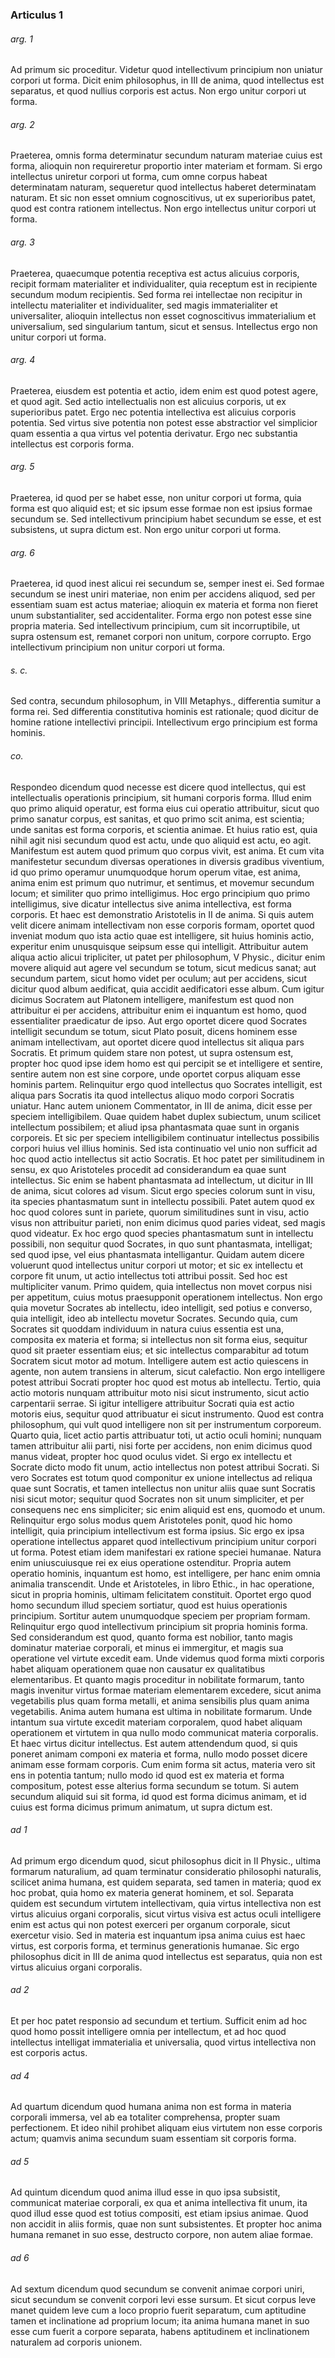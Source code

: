 ### Articulus 1

###### arg. 1
Ad primum sic proceditur. Videtur quod intellectivum principium non uniatur corpori ut forma. Dicit enim philosophus, in III de anima, quod intellectus est separatus, et quod nullius corporis est actus. Non ergo unitur corpori ut forma.

###### arg. 2
Praeterea, omnis forma determinatur secundum naturam materiae cuius est forma, alioquin non requireretur proportio inter materiam et formam. Si ergo intellectus uniretur corpori ut forma, cum omne corpus habeat determinatam naturam, sequeretur quod intellectus haberet determinatam naturam. Et sic non esset omnium cognoscitivus, ut ex superioribus patet, quod est contra rationem intellectus. Non ergo intellectus unitur corpori ut forma.

###### arg. 3
Praeterea, quaecumque potentia receptiva est actus alicuius corporis, recipit formam materialiter et individualiter, quia receptum est in recipiente secundum modum recipientis. Sed forma rei intellectae non recipitur in intellectu materialiter et individualiter, sed magis immaterialiter et universaliter, alioquin intellectus non esset cognoscitivus immaterialium et universalium, sed singularium tantum, sicut et sensus. Intellectus ergo non unitur corpori ut forma.

###### arg. 4
Praeterea, eiusdem est potentia et actio, idem enim est quod potest agere, et quod agit. Sed actio intellectualis non est alicuius corporis, ut ex superioribus patet. Ergo nec potentia intellectiva est alicuius corporis potentia. Sed virtus sive potentia non potest esse abstractior vel simplicior quam essentia a qua virtus vel potentia derivatur. Ergo nec substantia intellectus est corporis forma.

###### arg. 5
Praeterea, id quod per se habet esse, non unitur corpori ut forma, quia forma est quo aliquid est; et sic ipsum esse formae non est ipsius formae secundum se. Sed intellectivum principium habet secundum se esse, et est subsistens, ut supra dictum est. Non ergo unitur corpori ut forma.

###### arg. 6
Praeterea, id quod inest alicui rei secundum se, semper inest ei. Sed formae secundum se inest uniri materiae, non enim per accidens aliquod, sed per essentiam suam est actus materiae; alioquin ex materia et forma non fieret unum substantialiter, sed accidentaliter. Forma ergo non potest esse sine propria materia. Sed intellectivum principium, cum sit incorruptibile, ut supra ostensum est, remanet corpori non unitum, corpore corrupto. Ergo intellectivum principium non unitur corpori ut forma.

###### s. c.
Sed contra, secundum philosophum, in VIII Metaphys., differentia sumitur a forma rei. Sed differentia constitutiva hominis est rationale; quod dicitur de homine ratione intellectivi principii. Intellectivum ergo principium est forma hominis.

###### co.
Respondeo dicendum quod necesse est dicere quod intellectus, qui est intellectualis operationis principium, sit humani corporis forma. Illud enim quo primo aliquid operatur, est forma eius cui operatio attribuitur, sicut quo primo sanatur corpus, est sanitas, et quo primo scit anima, est scientia; unde sanitas est forma corporis, et scientia animae. Et huius ratio est, quia nihil agit nisi secundum quod est actu, unde quo aliquid est actu, eo agit. Manifestum est autem quod primum quo corpus vivit, est anima. Et cum vita manifestetur secundum diversas operationes in diversis gradibus viventium, id quo primo operamur unumquodque horum operum vitae, est anima, anima enim est primum quo nutrimur, et sentimus, et movemur secundum locum; et similiter quo primo intelligimus. Hoc ergo principium quo primo intelligimus, sive dicatur intellectus sive anima intellectiva, est forma corporis. Et haec est demonstratio Aristotelis in II de anima. Si quis autem velit dicere animam intellectivam non esse corporis formam, oportet quod inveniat modum quo ista actio quae est intelligere, sit huius hominis actio, experitur enim unusquisque seipsum esse qui intelligit. Attribuitur autem aliqua actio alicui tripliciter, ut patet per philosophum, V Physic., dicitur enim movere aliquid aut agere vel secundum se totum, sicut medicus sanat; aut secundum partem, sicut homo videt per oculum; aut per accidens, sicut dicitur quod album aedificat, quia accidit aedificatori esse album. Cum igitur dicimus Socratem aut Platonem intelligere, manifestum est quod non attribuitur ei per accidens, attribuitur enim ei inquantum est homo, quod essentialiter praedicatur de ipso. Aut ergo oportet dicere quod Socrates intelligit secundum se totum, sicut Plato posuit, dicens hominem esse animam intellectivam, aut oportet dicere quod intellectus sit aliqua pars Socratis. Et primum quidem stare non potest, ut supra ostensum est, propter hoc quod ipse idem homo est qui percipit se et intelligere et sentire, sentire autem non est sine corpore, unde oportet corpus aliquam esse hominis partem. Relinquitur ergo quod intellectus quo Socrates intelligit, est aliqua pars Socratis ita quod intellectus aliquo modo corpori Socratis uniatur. Hanc autem unionem Commentator, in III de anima, dicit esse per speciem intelligibilem. Quae quidem habet duplex subiectum, unum scilicet intellectum possibilem; et aliud ipsa phantasmata quae sunt in organis corporeis. Et sic per speciem intelligibilem continuatur intellectus possibilis corpori huius vel illius hominis. Sed ista continuatio vel unio non sufficit ad hoc quod actio intellectus sit actio Socratis. Et hoc patet per similitudinem in sensu, ex quo Aristoteles procedit ad considerandum ea quae sunt intellectus. Sic enim se habent phantasmata ad intellectum, ut dicitur in III de anima, sicut colores ad visum. Sicut ergo species colorum sunt in visu, ita species phantasmatum sunt in intellectu possibili. Patet autem quod ex hoc quod colores sunt in pariete, quorum similitudines sunt in visu, actio visus non attribuitur parieti, non enim dicimus quod paries videat, sed magis quod videatur. Ex hoc ergo quod species phantasmatum sunt in intellectu possibili, non sequitur quod Socrates, in quo sunt phantasmata, intelligat; sed quod ipse, vel eius phantasmata intelligantur. Quidam autem dicere voluerunt quod intellectus unitur corpori ut motor; et sic ex intellectu et corpore fit unum, ut actio intellectus toti attribui possit. Sed hoc est multipliciter vanum. Primo quidem, quia intellectus non movet corpus nisi per appetitum, cuius motus praesupponit operationem intellectus. Non ergo quia movetur Socrates ab intellectu, ideo intelligit, sed potius e converso, quia intelligit, ideo ab intellectu movetur Socrates. Secundo quia, cum Socrates sit quoddam individuum in natura cuius essentia est una, composita ex materia et forma; si intellectus non sit forma eius, sequitur quod sit praeter essentiam eius; et sic intellectus comparabitur ad totum Socratem sicut motor ad motum. Intelligere autem est actio quiescens in agente, non autem transiens in alterum, sicut calefactio. Non ergo intelligere potest attribui Socrati propter hoc quod est motus ab intellectu. Tertio, quia actio motoris nunquam attribuitur moto nisi sicut instrumento, sicut actio carpentarii serrae. Si igitur intelligere attribuitur Socrati quia est actio motoris eius, sequitur quod attribuatur ei sicut instrumento. Quod est contra philosophum, qui vult quod intelligere non sit per instrumentum corporeum. Quarto quia, licet actio partis attribuatur toti, ut actio oculi homini; nunquam tamen attribuitur alii parti, nisi forte per accidens, non enim dicimus quod manus videat, propter hoc quod oculus videt. Si ergo ex intellectu et Socrate dicto modo fit unum, actio intellectus non potest attribui Socrati. Si vero Socrates est totum quod componitur ex unione intellectus ad reliqua quae sunt Socratis, et tamen intellectus non unitur aliis quae sunt Socratis nisi sicut motor; sequitur quod Socrates non sit unum simpliciter, et per consequens nec ens simpliciter; sic enim aliquid est ens, quomodo et unum. Relinquitur ergo solus modus quem Aristoteles ponit, quod hic homo intelligit, quia principium intellectivum est forma ipsius. Sic ergo ex ipsa operatione intellectus apparet quod intellectivum principium unitur corpori ut forma. Potest etiam idem manifestari ex ratione speciei humanae. Natura enim uniuscuiusque rei ex eius operatione ostenditur. Propria autem operatio hominis, inquantum est homo, est intelligere, per hanc enim omnia animalia transcendit. Unde et Aristoteles, in libro Ethic., in hac operatione, sicut in propria hominis, ultimam felicitatem constituit. Oportet ergo quod homo secundum illud speciem sortiatur, quod est huius operationis principium. Sortitur autem unumquodque speciem per propriam formam. Relinquitur ergo quod intellectivum principium sit propria hominis forma. Sed considerandum est quod, quanto forma est nobilior, tanto magis dominatur materiae corporali, et minus ei immergitur, et magis sua operatione vel virtute excedit eam. Unde videmus quod forma mixti corporis habet aliquam operationem quae non causatur ex qualitatibus elementaribus. Et quanto magis proceditur in nobilitate formarum, tanto magis invenitur virtus formae materiam elementarem excedere, sicut anima vegetabilis plus quam forma metalli, et anima sensibilis plus quam anima vegetabilis. Anima autem humana est ultima in nobilitate formarum. Unde intantum sua virtute excedit materiam corporalem, quod habet aliquam operationem et virtutem in qua nullo modo communicat materia corporalis. Et haec virtus dicitur intellectus. Est autem attendendum quod, si quis poneret animam componi ex materia et forma, nullo modo posset dicere animam esse formam corporis. Cum enim forma sit actus, materia vero sit ens in potentia tantum; nullo modo id quod est ex materia et forma compositum, potest esse alterius forma secundum se totum. Si autem secundum aliquid sui sit forma, id quod est forma dicimus animam, et id cuius est forma dicimus primum animatum, ut supra dictum est.

###### ad 1
Ad primum ergo dicendum quod, sicut philosophus dicit in II Physic., ultima formarum naturalium, ad quam terminatur consideratio philosophi naturalis, scilicet anima humana, est quidem separata, sed tamen in materia; quod ex hoc probat, quia homo ex materia generat hominem, et sol. Separata quidem est secundum virtutem intellectivam, quia virtus intellectiva non est virtus alicuius organi corporalis, sicut virtus visiva est actus oculi intelligere enim est actus qui non potest exerceri per organum corporale, sicut exercetur visio. Sed in materia est inquantum ipsa anima cuius est haec virtus, est corporis forma, et terminus generationis humanae. Sic ergo philosophus dicit in III de anima quod intellectus est separatus, quia non est virtus alicuius organi corporalis.

###### ad 2
Et per hoc patet responsio ad secundum et tertium. Sufficit enim ad hoc quod homo possit intelligere omnia per intellectum, et ad hoc quod intellectus intelligat immaterialia et universalia, quod virtus intellectiva non est corporis actus.

###### ad 4
Ad quartum dicendum quod humana anima non est forma in materia corporali immersa, vel ab ea totaliter comprehensa, propter suam perfectionem. Et ideo nihil prohibet aliquam eius virtutem non esse corporis actum; quamvis anima secundum suam essentiam sit corporis forma.

###### ad 5
Ad quintum dicendum quod anima illud esse in quo ipsa subsistit, communicat materiae corporali, ex qua et anima intellectiva fit unum, ita quod illud esse quod est totius compositi, est etiam ipsius animae. Quod non accidit in aliis formis, quae non sunt subsistentes. Et propter hoc anima humana remanet in suo esse, destructo corpore, non autem aliae formae.

###### ad 6
Ad sextum dicendum quod secundum se convenit animae corpori uniri, sicut secundum se convenit corpori levi esse sursum. Et sicut corpus leve manet quidem leve cum a loco proprio fuerit separatum, cum aptitudine tamen et inclinatione ad proprium locum; ita anima humana manet in suo esse cum fuerit a corpore separata, habens aptitudinem et inclinationem naturalem ad corporis unionem.

